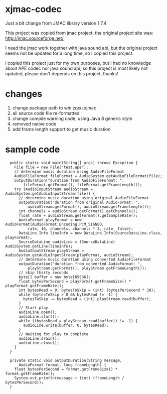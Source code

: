 # xjmac-codec
Just a bit change from JMAC library version 1.7.4

This project was copied from jmac project, the original project site was: <http://jmac.sourceforge.net/>

I need the jmac work together with java sound api, but the original project seems not be updated for a long time, so I copied this project.

I copied this project just for my own purposes, but I had no knowledge about APE codec nor java sound api, so this project is most likely not updated, please don't depends on this project, thanks!

# changes
1.  change package path to win.zqxu.xjmac
2.  all source code file re-formatted
3.  change compile warning code, using Java 8 generic style
4.  removed native code
5.  add frame length support to get music duration

# sample code
```
  public static void main(String[] args) throws Exception {
    File file = new File("test.ape");
    // determine music duration using AudioFileFormat
    AudioFileFormat fileFormat = AudioSystem.getAudioFileFormat(file);
    outputDuration("duration from AudioFileFormat: ",
        fileFormat.getFormat(), fileFormat.getFrameLength());
    try (AudioInputStream audioStream = AudioSystem.getAudioInputStream(file)) {
      // determine music duration using original AudioFileFormat
      outputDuration("duration from original AudioFormat: ",
          audioStream.getFormat(), audioStream.getFrameLength());
      int channels = audioStream.getFormat().getChannels();
      float rate = audioStream.getFormat().getSampleRate();
      AudioFormat playFormat = new AudioFormat(AudioFormat.Encoding.PCM_SIGNED,
          rate, 16, channels, channels * 2, rate, false);
      DataLine.Info lineInfo = new DataLine.Info(SourceDataLine.class, playFormat);
      SourceDataLine audioLine = (SourceDataLine) AudioSystem.getLine(lineInfo);
      AudioInputStream playStream = AudioSystem.getAudioInputStream(playFormat, audioStream);
      // determine music duration using converted AudioFileFormat
      outputDuration("duration from converted AudioFormat: ",
          playStream.getFormat(), playStream.getFrameLength());
      // skip thirty seconds
      byte[] buffer = new byte[65536];
      float bytesPerSecond = playFormat.getFrameSize() * playFormat.getFrameRate();
      int bytesRead = 0, bytesToSkip = (int) (bytesPerSecond * 30);
      while (bytesToSkip > 0 && bytesRead != -1) {
        bytesToSkip -= bytesRead = (int) playStream.read(buffer);
      }
      // Start play
      audioLine.open();
      audioLine.start();
      while ((bytesRead = playStream.read(buffer)) != -1) {
        audioLine.write(buffer, 0, bytesRead);
      }
      // Waiting for play to complete
      audioLine.drain();
      audioLine.close();
    }
  }

  private static void outputDuration(String message,
      AudioFormat format, long frameLength) {
    float bytesPerSecond = format.getFrameSize() * format.getFrameRate();
    System.out.println(message + (int) (frameLength / bytesPerSecond));
  }
```